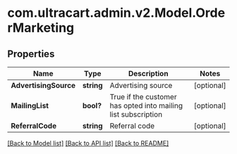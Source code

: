 # com.ultracart.admin.v2.Model.OrderMarketing
## Properties

Name | Type | Description | Notes
------------ | ------------- | ------------- | -------------
**AdvertisingSource** | **string** | Advertising source | [optional] 
**MailingList** | **bool?** | True if the customer has opted into mailing list subscription | [optional] 
**ReferralCode** | **string** | Referral code | [optional] 

[[Back to Model list]](../README.md#documentation-for-models) [[Back to API list]](../README.md#documentation-for-api-endpoints) [[Back to README]](../README.md)

